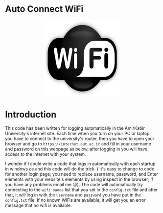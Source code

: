 # Auto Connect WiFi


  <p align="center">
  <img 
    width="250"
    height="250"
    src="./images/logo.png"
  >
</p>

# Introduction
This code has been written for logging automatically in the AmirKabir University's internet site. Each time when you turn on your PC or laptop, you have to connect to the university's router, then you have to open your browser and go to `https://internet.aut.ac.ir` and fill in your username and password on this webpage as below, after logging in you will have access to the internet with your system.

I wonder if I could write a code that logs in automatically with each startup in windows os and this code will do the trick. ( it's easy to change to code for another login page; you need to replace username, password, and Enter elements with your website's elements by using inspect in the browser; if you have any problems email me :wink:). The code will automatically try connecting to the `wifi names` list that you set in the `config.txt` file and after that, it will log in with the `username` and `password` you have put in the `config.txt` file. If no known WiFis are available, it will get you an error message that no wifi is available.
